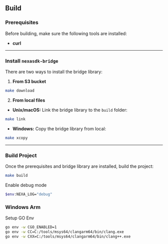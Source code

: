 ## Build

### Prerequisites
Before building, make sure the following tools are installed:

- **curl**

---

### Install `nexasdk-bridge`

There are two ways to install the bridge library:

1. **From S3 bucket**  
```bash
make download
```
2. **From local files**

* **Unix/macOS:** Link the bridge library to the `build` folder:

```bash
make link
```

* **Windows:** Copy the bridge library from local:

```bash
make xcopy
```

---

### Build Project

Once the prerequisites and bridge library are installed, build the project:

```bash
make build
```

Enable debug mode
```bash
$env:NEXA_LOG="debug"
```

### Windows Arm

Setup GO Env

```bash
go env -w CGO_ENABLED=1
go env -w CC=C:/tools/msys64/clangarm64/bin/clang.exe
go env -w CXX=C:/tools/msys64/clangarm64/bin/clang++.exe
```

